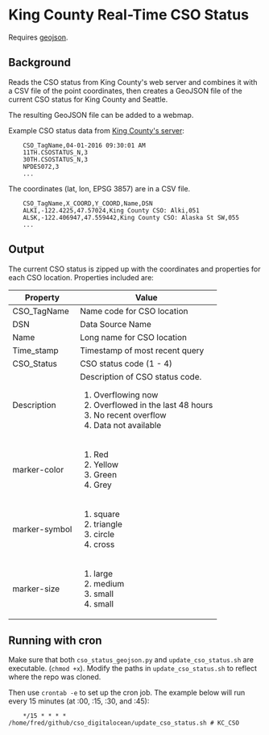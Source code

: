 # King County Real-Time CSO Status

Requires [geojson](https://pypi.python.org/pypi/geojson/).

## Background
Reads the CSO status from King County's web server and combines it with a CSV file of the point coordinates,
then creates a GeoJSON file of the current CSO status for King County and Seattle.

The resulting GeoJSON file can be added to a webmap.

Example CSO status data from [King County's server](http://your.kingcounty.gov/dnrp/library/wastewater/cso/img/CSO.CSV):

		CSO_TagName,04-01-2016 09:30:01 AM
		11TH.CSOSTATUS_N,3
		30TH.CSOSTATUS_N,3
		NPDES072,3
		...

The coordinates (lat, lon, EPSG 3857) are in a CSV file.

		CSO_TagName,X_COORD,Y_COORD,Name,DSN
		ALKI,-122.4225,47.57024,King County CSO: Alki,051
		ALSK,-122.406947,47.559442,King County CSO: Alaska St SW,055
		...
## Output
The current CSO status is zipped up with the coordinates and properties for each CSO location. 
Properties included are:

| Property      | Value                                                                                                                              |
|---------------|------------------------------------------------------------------------------------------------------------------------------------|
| CSO_TagName   | Name code for  CSO location                                                                                                        |
| DSN           | Data Source Name                                                                                                                   |
| Name          | Long name for CSO location                                                                                                         |
| Time_stamp    | Timestamp of most recent query                                                                                                     |
| CSO_Status    | CSO status code (1 - 4)                                                                                                            |
| Description   | Description of CSO status code. <ol> <li>Overflowing now</li> <li>Overflowed in the last 48 hours</li> <li>No recent overflow</li> <li>Data not available</li></ol>|
| marker-color  | <ol> <li>Red</li> <li>Yellow</li> <li>Green</li> <li>Grey</li> </ol>                                    							 |
| marker-symbol | <ol> <li>square</li> <li>triangle</li> <li>circle</li> <li>cross</li> </ol>                                                       |
| marker-size   | <ol> <li>large</li> <li>medium</li> <li>small</li> <li>small</li> </ol>                                                   |

## Running with cron

Make sure that both `cso_status_geojson.py` and `update_cso_status.sh` are executable. (`chmod +x`).
Modify the paths in `update_cso_status.sh` to reflect where the repo was cloned.
		
Then use `crontab -e` to set up the cron job. The example below will run every 15 minutes (at :00, :15, :30, and :45):

		*/15 * * * * /home/fred/github/cso_digitalocean/update_cso_status.sh # KC_CSO
